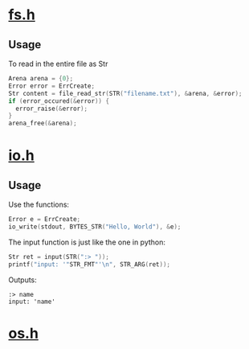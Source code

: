 # [fs.h](https://github.com/Code-Nycticebus/clib/blob/main/src/os/fs.h)
## Usage
To read in the entire file as Str
```c
Arena arena = {0};
Error error = ErrCreate;
Str content = file_read_str(STR("filename.txt"), &arena, &error);
if (error_occured(&error)) {
  error_raise(&error);
}
arena_free(&arena);
```
# [io.h](https://github.com/Code-Nycticebus/clib/blob/main/src/os/io.h)
## Usage
Use the functions:
```c
Error e = ErrCreate;
io_write(stdout, BYTES_STR("Hello, World"), &e);
```

The input function is just like the one in python:
```c
Str ret = input(STR(":> "));
printf("input: '"STR_FMT"'\n", STR_ARG(ret));
```
Outputs:
```console
:> name
input: 'name'
```
# [os.h](https://github.com/Code-Nycticebus/clib/blob/main/src/os/os.h)
